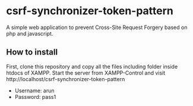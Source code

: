 # csrf-synchronizer-token-pattern
A simple web application to prevent Cross-Site Request Forgery based on php and javascript.

## How to install
First, clone this repository and copy all the files including folder inside htdocs of XAMPP.
Start the server from XAMPP-Control and visit http://localhost/csrf-synchronizer-token-pattern

- Username: arun
- Password: pass1

